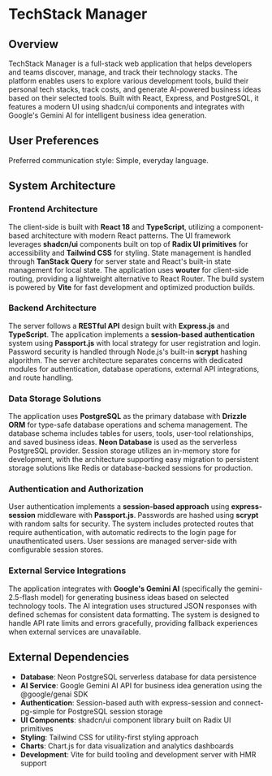 # TechStack Manager

## Overview

TechStack Manager is a full-stack web application that helps developers and teams discover, manage, and track their technology stacks. The platform enables users to explore various development tools, build their personal tech stacks, track costs, and generate AI-powered business ideas based on their selected tools. Built with React, Express, and PostgreSQL, it features a modern UI using shadcn/ui components and integrates with Google's Gemini AI for intelligent business idea generation.

## User Preferences

Preferred communication style: Simple, everyday language.

## System Architecture

### Frontend Architecture
The client-side is built with **React 18** and **TypeScript**, utilizing a component-based architecture with modern React patterns. The UI framework leverages **shadcn/ui** components built on top of **Radix UI primitives** for accessibility and **Tailwind CSS** for styling. State management is handled through **TanStack Query** for server state and React's built-in state management for local state. The application uses **wouter** for client-side routing, providing a lightweight alternative to React Router. The build system is powered by **Vite** for fast development and optimized production builds.

### Backend Architecture
The server follows a **RESTful API** design built with **Express.js** and **TypeScript**. The application implements a **session-based authentication** system using **Passport.js** with local strategy for user registration and login. Password security is handled through Node.js's built-in **scrypt** hashing algorithm. The server architecture separates concerns with dedicated modules for authentication, database operations, external API integrations, and route handling.

### Data Storage Solutions
The application uses **PostgreSQL** as the primary database with **Drizzle ORM** for type-safe database operations and schema management. The database schema includes tables for users, tools, user-tool relationships, and saved business ideas. **Neon Database** is used as the serverless PostgreSQL provider. Session storage utilizes an in-memory store for development, with the architecture supporting easy migration to persistent storage solutions like Redis or database-backed sessions for production.

### Authentication and Authorization
User authentication implements a **session-based approach** using **express-session** middleware with **Passport.js**. Passwords are hashed using **scrypt** with random salts for security. The system includes protected routes that require authentication, with automatic redirects to the login page for unauthenticated users. User sessions are managed server-side with configurable session stores.

### External Service Integrations
The application integrates with **Google's Gemini AI** (specifically the gemini-2.5-flash model) for generating business ideas based on selected technology tools. The AI integration uses structured JSON responses with defined schemas for consistent data formatting. The system is designed to handle API rate limits and errors gracefully, providing fallback experiences when external services are unavailable.

## External Dependencies

- **Database**: Neon PostgreSQL serverless database for data persistence
- **AI Service**: Google Gemini AI API for business idea generation using the @google/genai SDK
- **Authentication**: Session-based auth with express-session and connect-pg-simple for PostgreSQL session storage
- **UI Components**: shadcn/ui component library built on Radix UI primitives
- **Styling**: Tailwind CSS for utility-first styling approach
- **Charts**: Chart.js for data visualization and analytics dashboards
- **Development**: Vite for build tooling and development server with HMR support